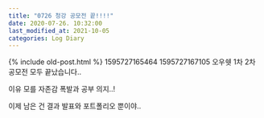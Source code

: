 ```yaml
---
title: "0726 청강 공모전 끝!!!!"
date: 2020-07-26. 10:32:00
last_modified_at: 2021-10-05
categories: Log Diary
---
```

{% include old-post.html %}
1595727165464
1595727167105
오우쉣 1차 2차 공모전 모두 끝났습니다..

이유 모를 자존감 폭발과 공부 의지..!

이제 남은 건 결과 발표와 포트폴리오 뿐이야..

